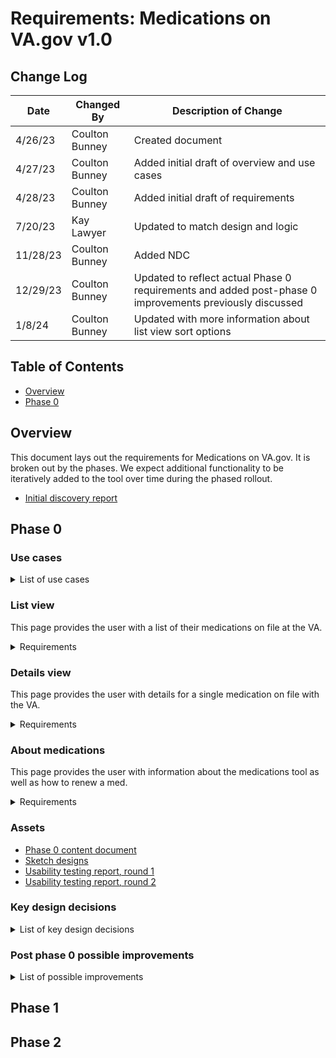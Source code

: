 # Requirements: Medications on VA.gov v1.0

## Change Log

| Date           | Changed By       | Description of Change                                                                                               |
|----------------| ---------------- | ------------------------------------------------------------------------------------------------------------------- |
| 4/26/23        | Coulton Bunney   |Created document                                                                                                     |
| 4/27/23        | Coulton Bunney   |Added initial draft of overview and use cases                                                                        |
| 4/28/23        | Coulton Bunney   |Added initial draft of requirements                                                                                  |
| 7/20/23        | Kay Lawyer       |Updated to match design and logic      
| 11/28/23        | Coulton Bunney     |Added NDC |
| 12/29/23        | Coulton Bunney     |Updated to reflect actual Phase 0 requirements and added post-phase 0 improvements previously discussed|
| 1/8/24        | Coulton Bunney     |Updated with more information about list view sort options|

## Table of Contents  

- [Overview](#overview)
- [Phase 0](#phase-0)

## Overview 

This document lays out the requirements for Medications on VA.gov. It is broken out by the phases. We expect additional functionality to be iteratively added to the tool over time during the phased rollout. 

* [Initial discovery report](https://github.com/department-of-veterans-affairs/va.gov-team/blob/master/products/health-care/digital-health-modernization/mhv-to-va.gov/medications/research/Discovery/Finding%20%26%20recommendations/Full%20report.md)

## Phase 0  

### Use cases
<details>
<summary> <strong></strong>List of use cases</strong>  </summary>
<br>
   
1. As a user, I can learn about the medications tool, what is included, and how to complete certain actions.
2. As a user, I can see a list of all the medications I have on file with the VA. This includes both active medications and inactive/historical medications, and non-VA medications captured by VA staff. \
    * For Phase 0 and 1, this does not include medications that are only on file at Cerner-based VA facilities.
    * This tool will not include self-entered prescritpions information.
5. As a user, I understand which of my VA prescriptions are fillable, refillable, which need renewed, and which cannot be renewed. 
6. As a user, I can submit fill/refill requests for VA prescriptions that are currently active and have refills left.
7. As a user, I can track the process of a prescription being filled or refilled.
8. As a user, I know when recently dispensed VA prescriptions have been shipped by CMOP or local VA facility, and I can track their shipment progress and any changes that may occur with the shipment.
9. As a user, I understand what actions I need to take to renew active VA prescriptions that have no refills left. 
10. As a user, I understand what actions I need to take to get a new prescription for inactive medications. 
11. As a user, I am notified when a submitted fill or refill request is unable to filled or refilled, and undestand how to resolve the issue. 
12. As a user, I can view key data about a medication, some of which is outlined in VHA Directive 1164. 
11. As a user, I can see a timeline of past fills/refills/renewals for each prescription.
12. Use of pagination to show all past medications- not separate space to show meds. 
</details>

### List view

This page provides the user with a list of their medications on file at the VA.

<details>
<summary>Requirements</summary>

#### IA
URL: `.../my-health/medications`  
Breadcrumbs: No

#### Content
Shipped product should reflect [Phase 0 content document](https://dvagov-my.sharepoint.com/:w:/r/personal/laura_willwerth_va_gov/Documents/MHV%20medications%20(shared%20folder)/Medications_working%20content%20document.docx?d=waac96f3da7604bb294d785bdf2381597&csf=1&web=1&e=W3q0N5).

* H1 for this page should be Medications
* For each medication in list, include the following information
  * Name, dosage, form of medication
  * If VA prescription, show last filled date (actual dispense, not estimated)
  * If non-VA prescription, show documented date
  * If active VA medication, show number of refills left
  * Last shipped date
    * Should be available for up to 15 days after a prescription has shipped
  * Current MHV status
  * Information about the status - see phase 0 content document

#### Functionality 
* List should be paginated, with ~20 medications per page
* Ability to download a full list of medications as a PDF
  * PDF should include detailed information about each medication and the most recent fill information 
* Ability to print the currently in view list of medications
* Ability to sort list
   * Last filled first
      * Primary sort: Last filled date, newest to oldest (for Non-VA meds, we use Date entered since there won't be a last filled date)
      * Secondary sort: Alphabetical by name (A to Z)
   * Alphabetical by status
      * Primary sort: Status, sorted A to Z
      * Secondary sort: Alphabetical by name, sorted A to Z
      * Tertiary sort: Last filled date, newest to oldest
   * Alphabetical by name
      * Primary sort: Name, sorted A to Z
      * Secondary sort: Last filled date, sorted newest to oldest
* For each medication, a user should be able to click on the first line of the card (name, strength, and form) to view detailed information about that medication
* For each prescription with status active in the list with no original fill
  * Ability to fill this prescription by pressing a single button
  * When pressed, provide immediate loading indicator inline
  * If successful, provide inline success alert and update card information
  * If unsuccessful, provide inline error alert
* For each prescription in the list with status active and with refills left
  * Ability to refill this prescription by pressing a single button
  * When pressed, provide immediate loading indicator inline
  * If successful, provide inline success alert and update card information
  * If unsuccessful, provide inline error alert
* For each medication in the list that needs renewed (active with no refills or inactive)
  * Provide link to information about how to renew a medication
</details> 

### Details view

This page provides the user with details for a single medication on file with the VA.

<details>
<summary>Requirements</summary>

#### IA
URL: `.../my-health/medications\prescription_id`  
Breadcrumbs: Yes, `Medications > <Med name, strength, form>`

#### Content 
Shipped product should reflect [Phase 0 content document](https://dvagov-my.sharepoint.com/:w:/r/personal/laura_willwerth_va_gov/Documents/MHV%20medications%20(shared%20folder)/Medications_working%20content%20document.docx?d=waac96f3da7604bb294d785bdf2381597&csf=1&web=1&e=W3q0N5).

* H1 for this page should be the name, strength, and form of the medication
* VA prescriptions should include the following details
   * Last filled date
   * If applicable, shipping tracking information for 15 days after shipment
      * Tracking number
      * Shipped on date
      * Delivery service (e.g. Fedex)
      * Prescriptions in this package
   * Information about the current status - see phase 0 content document
   * Current status
   * Definition of current status
   * Refills left
   * Prescription expiration date
   * Rx number
   * Date originally prescribed
   * Provider who originally prescribed
   * Facility at which originally prescribed
   * Pharmacy phone number to call to get additional information
   * Instructions
   * Reason for use (indication)
   * Quantity for each fill/refill
   * Refill history, where each entry includes
     * Refill number, or if original fill, it should say original fill
     * Filled date (dispened, not estimated)
     * Shipped date, if shipped
     * Medication image
* Non-VA prescriptions should include the following details
  * Date documented
  * Instructions
  * Reason for use
  * Status: Non-VA
  * Definition of statusWhen you started taking this medication
  * Documented by
  * Documented at this facility
  * Provider notes 

#### Functionality 
* Ability to download details of current medication as a PDF
* Ability to print the currently in view details of medication
* For 15 days after shipment, a user should be able to click on a shipment tracking number which opens up tracking information on the respective delivery service's website
* If prescription has status active with no original fill
  * Ability to fill this prescription by pressing a single button
  * When pressed, provide immediate loading indicator inline
  * If successful, provide inline success alert and update details information
  * If unsuccessful, provide inline error alert
* If prescription has status active with refills left
  * Ability to refill this prescription by pressing a single button
  * When pressed, provide immediate loading indicator inline
  * If successful, provide inline success alert and update card information
  * If unsuccessful, provide inline error alert
* If prescription needs renewed (active with no refills or inactive)
  * Provide link to information about how to renew a medication
</details>

### About medications

This page provides the user with information about the medications tool as well as how to renew a med.

<details>
<summary>Requirements</summary>

#### IA
URL: `.../my-health/medications/about-medications`  
Breadcrumbs: Yes, `Medications > About medications`

#### Content
Shipped product should reflect [Phase 0 content document](https://dvagov-my.sharepoint.com/:w:/r/personal/laura_willwerth_va_gov/Documents/MHV%20medications%20(shared%20folder)/Medications_working%20content%20document.docx?d=waac96f3da7604bb294d785bdf2381597&csf=1&web=1&e=W3q0N5).

* H1 for this page should be About medications
* There should be four main sections
   * Go to your medications now
      * This section includes a link to view your medications list
   * What to know as you try out this tool
      * This section includes content about how to give feedback on the tool or return to the classic version of MHV
   * Questions about this tool
      * This section includes content about the tool, such as what medications are included
   * More ways to manage your medications
      * This section includes information about how to renew a medication or update your information
* For full content, review [Phase 0 content document](https://dvagov-my.sharepoint.com/:w:/r/personal/laura_willwerth_va_gov/Documents/MHV%20medications%20(shared%20folder)/Medications_working%20content%20document.docx?d=waac96f3da7604bb294d785bdf2381597&csf=1&web=1&e=W3q0N5)

#### Functionality 
* Ability to quickly navigate to medications list
* Content in each section should be housed in accordions that can be expanded and collapsed, multiple at a time
</details> 

### Assets
* [Phase 0 content document](https://dvagov-my.sharepoint.com/:w:/r/personal/laura_willwerth_va_gov/Documents/MHV%20medications%20(shared%20folder)/Medications_working%20content%20document.docx?d=waac96f3da7604bb294d785bdf2381597&csf=1&web=1&e=W3q0N5)
* [Sketch designs](https://www.figma.com/file/ErrBlPKh9aDxVRu9Ua6OlJ/RX-IMPORT-from-Sketch-FOR-REFERENCE?type=design&t=V4EbDpyXVox5ZrJg-6)
* [Usability testing report, round 1](https://github.com/department-of-veterans-affairs/va.gov-team/blob/master/products/health-care/digital-health-modernization/mhv-to-va.gov/medications/research/2023-07-medications-usability-testing-round1/Rx_Findings_Readout.pdf)
* [Usability testing report, round 2](https://github.com/department-of-veterans-affairs/va.gov-team/blob/master/products/health-care/digital-health-modernization/mhv-to-va.gov/medications/research/2023-11-medications-usability-testing-round2-AT/rx-round2-findings.pdf)

### Key design decisions
<details>
<summary>List of key design decisions</summary>
</br>
   
| Decision       | Reasoning     |
|----------------| ---------------- |
|For phase 0 MVP, users will only be able to fill prescriptions one at a time. |Individual refills are a must have fuctionality and are considered MVP. Bulk refilling improves efficiency but is not required for users. |
|Meds on VA.gov will not include self-entered medications.|Research showed that self-entered meds aren't ever seen by doctors, only by patients. This creates confusion where a patient thinks their doctor is aware of self-entered meds. Closing this gap requires much more investment and research. Therefore, self-entered medications is considered a separate initiative and will be made available through means other than VA.gov, such as via pre-visit questionnaires.|
|For phase 0 MVP, users will only be able to sort medications. There will be no filter or search capability.|Filtering and searching are not must-haves. However, sorting was thought to be must-have due to the potential of the list view to include hundreds of meds and there needed to be some way to organize it to find what you are looking for. Phase 0 feedback will provide the proper evidnece needed to decide how to invest in filtering and searching.|
|The list view will provide just enough information to identify which med you are looking for, and nothing more. This includes name, strength, dose, last filled date, and status.|The combination of these fields will enable user recognition and create unique cards. Rx # is not easily recognized and instructions are too verbose and likely not unique to a particular prescription.|
|Cards in the list view will include status and a brief plain langauge explainer of that status where needed.| Including statues on the cards allows for sorting alphabetically by status and in the future can be used for easier understanding of filters. However, research showed that statuses were difficult for users to define and so we also included a plain language description to make sure users took the right actions in response. Statuses cannot be easily updated due to PBM Directive 1164.|
|The about medications page will stay around post-phase 0. It will be housed as a child of medications IA-wise.|It includes important information about what is and is not included in the medications tool, which is information that is required to be included within the tool to comply with VA directive 1164.|
|Users must call the automated pharmacy renewal phone number or send a SM to renew an Rx.|Building a push-button renewal functionality would take a lot of work and time, and is not a must have. Relying on phone or SM is at parity with the current tool.|
|All medications, historical, documented, and active will be provided to users in a single list. |  |

</details>


### Post phase 0 possible improvements
<details>
<summary>List of possible improvements</summary>
</br>

None of the following improvements are required, but were discussed during the design of Phase 0 MVP and shelved for future consideration.

* As a user, I can refill multiple prescriptions at once using a refill all button.
* As a user, I can search for and find a prescription by name or reason for use.
* As a user, I can filter my list of meds by status.
* As a user, I can view a description of my filled medication based on NDC.
* As a user, I can view additional information about my prescription based on NDC. This could leverage the Veterans Health Library or Krames.
* As a user, I can initiate a pre-filled secure message to the ordering provider's triage group to renew a medication.
</details>


## Phase 1

## Phase 2
